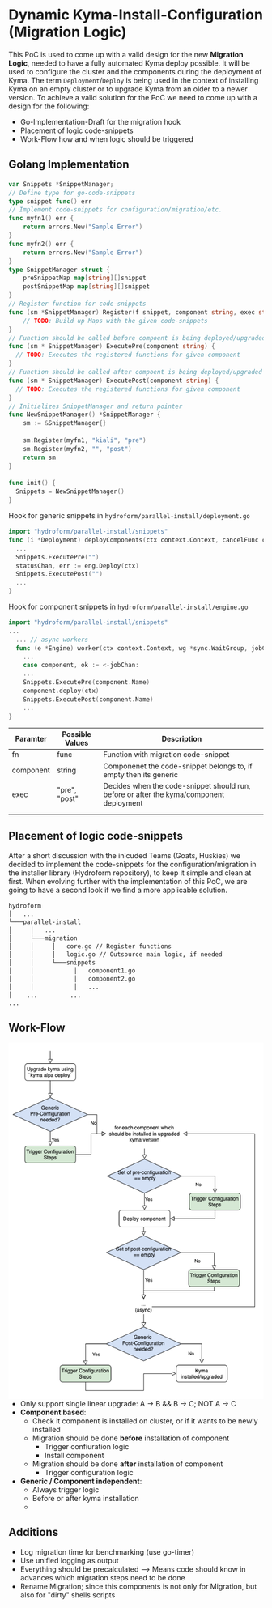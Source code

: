 # Dynamic Kyma-Install-Configuration (Migration Logic)

This PoC is used to come up with a valid design for the new __Migration Logic__, needed to have a fully automated Kyma deploy possible. It will be used to configure the cluster and the components during the deployment of Kyma. The term `Deployment`/`Deploy` is being used in the context of installing Kyma on an empty cluster or to upgrade Kyma from an older to a newer version.
To achieve a valid solution for the PoC we need to come up with a design for the following:
- Go-Implementation-Draft for the migration hook
- Placement of logic code-snippets
- Work-Flow how and when logic should be triggered
## Golang Implementation
```go
var Snippets *SnippetManager;
// Define type for go-code-snippets
type snippet func() err 
// Implement code-snippets for configuration/migration/etc.
func myfn1() err {
    return errors.New("Sample Error")
}
func myfn2() err {
    return errors.New("Sample Error")
}
type SnippetManager struct {
    preSnippetMap map[string][]snippet
    postSnippetMap map[string][]snippet
}
// Register function for code-snippets
func (sm *SnippetManager) Register(f snippet, component string, exec string) {
    // TODO: Build up Maps with the given code-snippets
}
// Function should be called before compoent is being deployed/upgraded
func (sm * SnippetManager) ExecutePre(component string) {
  // TODO: Executes the registered functions for given component
}
// Function should be called after compoent is being deployed/upgraded
func (sm * SnippetManager) ExecutePost(component string) {
  // TODO: Executes the registered functions for given component
}
// Initializes SnippetManager and return pointer
func NewSnippetManager() *SnippetManager {
    sm := &SnippetManager{}
    
    sm.Register(myfn1, "kiali", "pre")
    sm.Register(myfn2, "", "post")
    return sm
}

func init() {
  Snippets = NewSnippetManager()
}

```
Hook for generic snippets in `hydroform/parallel-install/deployment.go`
```go
import "hydroform/parallel-install/snippets"
func (i *Deployment) deployComponents(ctx context.Context, cancelFunc context.CancelFunc, phase InstallationPhase, eng *engine.Engine, cancelTimeout time.Duration, quitTimeout time.Duration) error {
  ...
  Snippets.ExecutePre("")
  statusChan, err := eng.Deploy(ctx)
  Snippets.ExecutePost("") 
  ...
}
```

Hook for component snippets in `hydroform/parallel-install/engine.go`
```go
import "hydroform/parallel-install/snippets"
...
  ... // async workers
  func (e *Engine) worker(ctx context.Context, wg *sync.WaitGroup, jobChan <-chan components.KymaComponent, statusChan chan<- components.KymaComponent, installType installationType) {
    ...
    case component, ok := <-jobChan:
    ...
    Snippets.ExecutePre(component.Name)
    component.deploy(ctx)
    Snippets.ExecutePost(component.Name)
    ...
}
```
| Paramter | Possible Values |Description |
|-----|-----|-----|
| fn | func |Function with migration code-snippet|
| component | string |Componenet the code-snippet belongs to, if empty then its generic|
| exec | "pre", "post"| Decides when the code-snippet should run, before or after the kyma/component deployment |
|||
|||

## Placement of logic code-snippets
After a short discussion with the inlcuded Teams (Goats, Huskies) we decided to implement the code-snippets for the configuration/migration in the installer library (Hydroform repository), to keep it simple and clean at first. When evolving further with the implementation of this PoC, we are going to have a second look if we find a more applicable solution.
```
hydroform
│   ...
└───parallel-install 
│     │   ...
│     └───migration
│     │     │   core.go // Register functions
│     │     │   logic.go // Outsource main logic, if needed
│     │     └───snippets
│     │           │   component1.go
│     │           │   component2.go
│     │           │   ...
│    ...         ...
...
```

## Work-Flow
<img style="float: right;" src="./migration-logic-diagram.png?raw=true">

- Only support single linear upgrade: A &#8594; B && B &#8594; C; NOT A &#8594; C
- __Component based__:
  - Check it component is installed on cluster, or if it wants to be newly installed
  - Migration should be done __before__ installation of component
    - Trigger confiuration logic
    - Install component
  - Migration should be done __after__ installation of component
    - Trigger configuration logic
- __Generic / Component independent__:
  - Always trigger logic
  - Before or after kyma installation
  - 
## Additions
- Log migration time for benchmarking (use go-timer)
- Use unified logging as output
- Everything should be precalculated --> Means code should know in advances which migration steps need to be done
- Rename Migration; since this components is not only for Migration, but also for "dirty" shells scripts